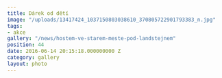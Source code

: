 ```yaml
---
title: Dárek od dětí
image: "/uploads/13417424_1037150803038610_370805722901793383_n.jpg"
tags:
- akce
gallery: "/news/hostem-ve-starem-meste-pod-landstejnem"
position: 44
date: 2016-06-14 20:15:18.000000000 Z
category: gallery
layout: photo
---
```

